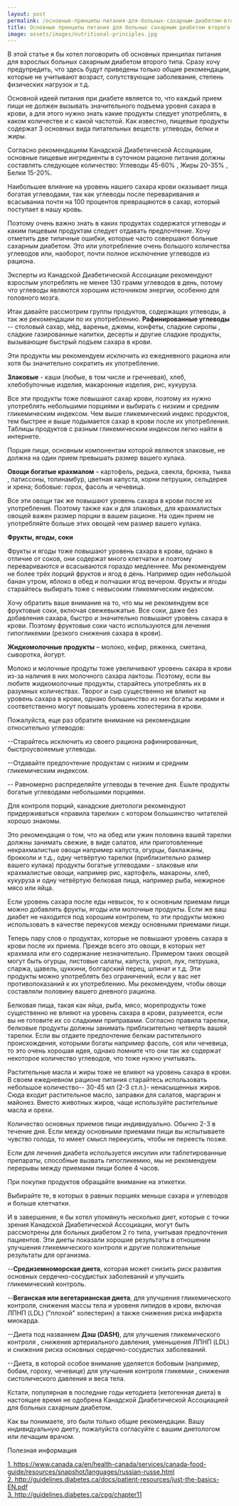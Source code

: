 ```yaml
---
layout: post
permalink: /основные-принципы-питания-для-больных-сахарным-диабетом-второго-типа
title: Основные принципы питания для больных сахарным диабетом второго типа.
image: assets/images/nutritional-principles.jpg
---
```


В этой статье я бы хотел поговорить об основных принципах питания для взрослых больных сахарным диабетом второго типа.
Сразу хочу предупредить, что здесь будут приведены только общие рекомендации, которые не учитывают возраст,
сопутствующие заболевания, степень физических нагрузок и т.д.

Основной идеей питания при диабете является то, что каждый прием пищи не должен вызывать значительного подъема уровня
сахара в крови, а для этого нужно знать какие продукты следует употреблять, в каком количестве и с какой частотой. Как
известно, пищевые продукты содержат 3 основных вида питательных веществ: углеводы, белки и жиры.

Cогласно рекомендациям Канадской Диабетической Ассоциации, основные пищевые ингредиенты в суточном рационе питания
должны составлять следующее количество: Углеводы 45-60% , Жиры 20-35% , Белки 15-20%.

Наибольшее влияние на уровень нашего сахара крови оказывает пища богатая углеводами, так как углеводы после
переваривания и всасываниа почти на 100 процентов превращяются в сахар, который поступает в нашу кровь.

Поэтому очень важно знать в каких продуктах содержатся углеводы и каким пищевым продуктам следует отдавать предпочтение.
Хочу отметить две типичные ошибки, которые часто совершают больные сахарным диабетом. Это или употребление очень
большого количества углеводов или, наоборот, почти полное исключение углеводов из рациона.

Эксперты из Канадской Диабетической Ассоциации рекомендуют взрослым употреблять не менее 130 грамм углеводов в день,
потому что углеводы являются хорошим источником энергии, особенно для головного мозга.

Итак давайте рассмотрим группы продуктов, содержащих углеводы, а так же рекомендации по их употреблению.
<b>Рафинированные углеводы</b> -- столовый сахар, мёд, варенье, джемы, конфеты, сладкие сиропы , сладкие
газированные напитки, десерты и другие сладкие продукты, вызывающие быстрый подъем сахара в крови.

Эти продукты мы рекомендуем исключить из ежедневного рациона или хотя бы значительно сократить их употребление.

<b>Злаковые</b> - каши (любые, в том числе и гречневая), хлеб, хлебобулочные изделия, макаронные изделия, рис, кукуруза.

Все эти продукты тоже повышают сахар крови, поэтому их нужно употреблять небольшими порциями и выбирать с низким и
средним гликемическим индексом.
Чем выше гликемический индекс продуктов, тем быстрее и выше подымается сахар в крови после их употребления. Таблицы
продуктов с разным гликемическим индексом легко найти в интернете.

Порция пищи, основным компонентам которой являются злаковые, не должна на один прием превышать размер вашего кулака.

<b>Овощи богатые крахмалом</b> – картофель, редька, свекла, брюква, тыква , патиссоны, топинамбур, цветная капуста,
корни петрушки, сельдерея и хрена; бобовые: горох, фасоль и чечевица.

Все эти овощи так же повышают уровень сахара в крови после их употребления. Поэтому также как и для злаковых, для
крахмалистых овощей важен размер порции в вашем рационе. На один прием не употребляйте больше этих овощей чем размер
вашего кулака.

<b>Фрукты, ягоды, соки</b>

Фрукты и ягоды тоже повышают уровень сахара в крови, однако в отличие от соков, они содержат много клетчатки и поэтому
перевариваются и всасываются гораздо медленнее. Мы рекомендуем не более трёх порций фруктов и ягод в день. Например один
небольшой банан утром, яблоко в обед и полчашки ягод вечером. Фрукты и ягоды старайтесь выбирать тоже с невысоким
гликемическим индексом.

Хочу обратить ваше внимание на то, что мы не рекомендуем все фруктовые соки, включая свежевыжатые. Все соки, даже без
добавления сахара, быстро и значительно повышают уровень сахара в крови. Поэтому фруктовые соки часто используются для
лечения гипогликемии (резкого снижения сахара в крови).

<b>Жидкомолочные продукты</b> – молоко, кефир, ряженка, сметана, сыворотка, йогурт.

Молоко и молочные продуты тоже увеличивают уровень сахара в крови из-за наличия в них молочного сахара лактозы. Поэтому,
если вы любите жидкомолочные продукты, старайтесь употреблять их в разумных количествах. Творог и сыр существенно не
влияют на уровень сахара в крови, однако большинство из них богаты жирами и соответственно могут повышать уровень
холестерина в крови.

Пожалуйста, еще раз обратите внимание на рекомендации относительно углеводов:

--Старайтесь исключить из своего рациона рафинированные, быстроусвояемые углеводы.

--Отдавайте предпочтение продуктам с низким и средним гликемическим индексом.

-- Pавномерно распределяйте углеводы в течение дня. Ешьте продукты богатые углеводами небольшими порциями.

Для контроля порций, канадские диетологи рекомендуют придерживаться «правила тарелки» с котором большинство читателей
хорошо знакомы.

Это рекомендация о том, что на обед или ужин половина вашей тарелки должны занимать свежие, в виде салатов, или
приготовленные некрахмалистые овощи например капуста, огурцы, баклажаны, брокколи и т.д., одну четвёртую тарелки
(приблизительно размер вашего кулака) продукты богатые углеводами - злаковые или крахмалистые овощи, например рис,
картофель, макароны, хлеб, кукуруза и одну четвёртую белковая пища, например рыба, нежирное мясо или яйца.

Если уровень сахара после еды невысок, то к основным приемам пищи можно добавлять фрукты, ягоды или молочные продукты.
Если же ваш диабет не находится под хорошим контролем, то эти продукты можно использовать в качестве перекусов между
основными приемами пищи.

Теперь пару слов о продуктах, которые не повышают уровень сахара в крови после их приема. Прежде всего это овощи, в
которых нет крахмала или его содержание незначительно. Примером таких овощей могут быть oгурцы, листовые салаты,
капуста, укроп, лук, петрушка, cпаржа, щавель, цуккини, болгарский перец, шпинат и т.д. Эти продукты можно употреблять
без ограничений, если у вас нет противопоказаний к их употреблению. Мы рекомендуем, чтобы овощи составляли половину
вашего дневного рациона.

Белковая пища, такая как яйца, рыба, мясо, морепродукты тоже существенно не влияют на уровень сахара в крови,
разумеется, если вы не готовите их со сладкими приправами. Согласно правила тарелки, белковые продукты должны занимать
приблизительно четверть вашей тарелки. Если вы отдаете предпочтение белкам растительного происхождения, которыми богаты
например фасоль, соя или чечевица, то это очень хорошая идея, однако помните что они так же содержат некоторое
количество углеводов, что тоже нужно учитывать.

Растительные масла и жиры тоже не влияют на уровень сахара в крови. В своем ежедневном рационе питания старайтесь
использовать небольшое количество-- 30-45 мл (2-3 ст.л.)- ненасыщенных жиров. Сюда входит растительное масло, заправки
для салатов, маргарин и майонез. Вместо животных жиров, чаще используйте растительные масла и орехи.

Количество основных приемов пищи индивидуально. Обычно 2-3 в течение дня. Если между основными приемами пищи вы
испытываете чувство голода, то имеет смысл перекусить, чтобы не переесть позже.

Если для лечения диабета используется инсулин или таблетированные препараты, способные вызвать гипогликемию, мы не
рекомендуем перерывы между приемами пищи более 4 часов.


При покупке продуктов обращайте внимание на этикетки.

Выбирайте те, в которых в равных порциях меньше сахара и углеводов и больше клетчатки.

И в завершениe, я бы хотел упомянуть несколько диет, которые с точки зрения Канадской Диабетической Ассоциации, могут
быть рассмотрены для больных диабетом 2 го типа, учитывая предпочтения пациентов. Эти диеты показали хорошие результаты
в отношении улучшения гликемического контроля и другие положительные результаты для организма.

--<b>Средиземноморская диета</b>, которая может снизить риск развития основных сердечно-сосудистых заболеваний и
улучшить гликемический контроль.

--<b>Веганская или вегетарианская диета</b>, для улучшения гликемического контроля, снижения массы тела и уровеня
липидов в крови, включая ЛПНП (LDL) ("плохой" холестерин) а также снижения риска инфаркта миокарда.

--Диета под названием <b>Дэш (DASH)</b>, для улучшения гликемического контроля , снижения артериального давления,
уменьшения ЛПНП (LDL) и снижения риска основных сердечно-сосудистых заболеваний.

--Диета, в которой особое внимание уделяется бобовым (например, бобам, гороху, чечевице) для улучшения контроля
гликемии , снижения систолического давления и веса тела.

Кстати, популярная в последние годы кетодиета (кетогенная диета) в настоящее время не одобрена Канадской Диабетической
Ассоциацией для больных сахарным диабетом.

Как вы понимаете, это были только общие рекомендации. Вашу индивидуальную диету, пожалуйста согласуйте с вашим
диетологом или лечащим врачом.

Полезная информация

<a href="https://www.canada.ca/en/health-canada/services/canada-food-guide/resources/snapshot/languages/russian-russe.html"
	target="_blank">1.
	https://www.canada.ca/en/health-canada/services/canada-food-guide/resources/snapshot/languages/russian-russe.html</a>
<br>
<a href="http://guidelines.diabetes.ca/docs/patient-resources/just-the-basics-EN.pdf" target="_blank">2.
	http://guidelines.diabetes.ca/docs/patient-resources/just-the-basics-EN.pdf</a>
<br>
<a href="http://guidelines.diabetes.ca/cpg/chapter11" target="_blank">3. http://guidelines.diabetes.ca/cpg/chapter11</a>